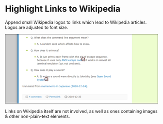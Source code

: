Highlight Links to Wikipedia
============================
Append small Wikipedia logos to links which lead to Wikipedia articles. Logos are adjusted to font size.

![](sample.png)

Links on Wikipedia itself are not involved, as well as ones containing images & other non-plain-text elements.
